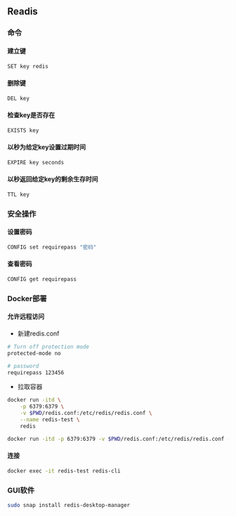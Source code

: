 <!--
 * @Description: 
 * @Version: 1.0
 * @Autor: DaLao
 * @Email: dalao@xxx.com
 * @Date: 2021-01-24 15:25:28
 * @LastEditors: DaLao
 * @LastEditTime: 2022-05-06 23:30:43
-->

## Readis


### 命令


#### 建立键

```sh
SET key redis
```


#### 删除键

```sh
DEL key
```


#### 检查key是否存在

```sh
EXISTS key
```


#### 以秒为给定key设置过期时间

```sh
EXPIRE key seconds
```


#### 以秒返回给定key的剩余生存时间

```sh
TTL key
```


### 安全操作


#### 设置密码

```sh
CONFIG set requirepass "密码"
```


#### 查看密码

```sh
CONFIG get requirepass
```


### Docker部署


#### 允许远程访问

- 新建redis.conf

```sh
# Turn off protection mode 
protected-mode no  

# password
requirepass 123456
```


- 拉取容器

```sh
docker run -itd \
    -p 6379:6379 \
    -v $PWD/redis.conf:/etc/redis/redis.conf \
    --name redis-test \
    redis
```

```sh
docker run -itd -p 6379:6379 -v $PWD/redis.conf:/etc/redis/redis.conf --name redis-server redis 
```


#### 连接

```sh
docker exec -it redis-test redis-cli
```


### GUI软件

```sh
sudo snap install redis-desktop-manager
```